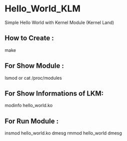 # Hello_World_KLM
Simple Hello World with Kernel Module (Kernel Land)

## How to Create :
  make
  
## For Show Module :
  lsmod or cat /proc/modules


## For Show Informations of LKM:
  modinfo hello_world.ko

## For Run Module :
  insmod hello_world.ko
  dmesg
  rmmod hello_world
  dmesg
